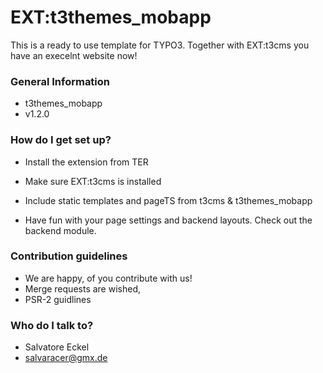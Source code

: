 # EXT:t3themes_mobapp #

This is a ready to use template for TYPO3. Together with EXT:t3cms you have an execelnt website now!

### General Information ###

* t3themes_mobapp
* v1.2.0

### How do I get set up? ###

* Install the extension from TER
* Make sure EXT:t3cms is installed
* Include static templates and pageTS from t3cms & t3themes_mobapp

* Have fun with your page settings and backend layouts. Check out the backend module.

### Contribution guidelines ###

* We are happy, of you contribute with us!
* Merge requests are wished,
* PSR-2 guidlines

### Who do I talk to? ###

* Salvatore Eckel
* salvaracer@gmx.de